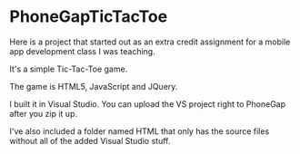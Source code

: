 # PhoneGapTicTacToe

Here is a project that started out as an extra credit assignment for a mobile app development class I was teaching.

It's a simple Tic-Tac-Toe game. 

The game is HTML5, JavaScript and JQuery. 

I built it in Visual Studio. You can upload the VS project right to PhoneGap after you zip it up.

I've also included a folder named HTML that only has the source files without all of the added Visual Studio stuff.
